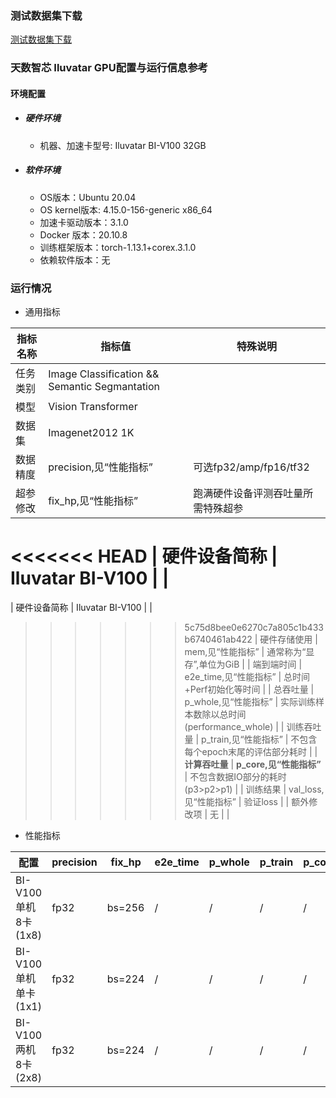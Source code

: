 ### 测试数据集下载
[测试数据集下载](../../benchmarks/vit/README.md#数据集)

### 天数智芯 Iluvatar GPU配置与运行信息参考
#### 环境配置
- ##### 硬件环境
    - 机器、加速卡型号: Iluvatar BI-V100 32GB

- ##### 软件环境
   - OS版本：Ubuntu 20.04
   - OS kernel版本: 4.15.0-156-generic x86_64     
   - 加速卡驱动版本：3.1.0
   - Docker 版本：20.10.8
   - 训练框架版本：torch-1.13.1+corex.3.1.0
   - 依赖软件版本：无

### 运行情况
* 通用指标

| 指标名称       | 指标值                                        | 特殊说明                                    |
| -------------- | --------------------------------------------- | ------------------------------------------- |
| 任务类别       | Image Classification && Semantic Segmantation |                                             |
| 模型           | Vision Transformer                            |                                             |
| 数据集         | Imagenet2012 1K                               |                                             |
| 数据精度       | precision,见“性能指标”                        | 可选fp32/amp/fp16/tf32                      |
| 超参修改       | fix_hp,见“性能指标”                           | 跑满硬件设备评测吞吐量所需特殊超参          |
<<<<<<< HEAD
| 硬件设备简称   | Iluvatar BI-V100                                   |                                             |
=======
| 硬件设备简称   | Iluvatar BI-V100                              |                                             |
>>>>>>> 5c75d8bee0e6270c7a805c1b433b6740461ab422
| 硬件存储使用   | mem,见“性能指标”                              | 通常称为“显存”,单位为GiB                    |
| 端到端时间     | e2e_time,见“性能指标”                         | 总时间+Perf初始化等时间                     |
| 总吞吐量       | p_whole,见“性能指标”                          | 实际训练样本数除以总时间(performance_whole) |
| 训练吞吐量     | p_train,见“性能指标”                          | 不包含每个epoch末尾的评估部分耗时           |
| **计算吞吐量** | **p_core,见“性能指标”**                       | 不包含数据IO部分的耗时(p3>p2>p1)            |
| 训练结果       | val_loss,见“性能指标”                         | 验证loss                                    |
| 额外修改项     | 无                                            |                                             |

* 性能指标

| 配置              | precision | fix_hp | e2e_time | p_whole | p_train | p_core | final_acc1 | mem       |
| ----------------- | --------- | ------ | -------- | ------- | ------- | ------ | ---------- | --------- |
| BI-V100单机8卡(1x8)  | fp32      | bs=256      | /    | /    | /    | /   | 80.06      | 28.1/32.0 |
| BI-V100单机单卡(1x1) | fp32      | bs=224 | /        | /     | /    | /   | /          | 24.4/32.0 |
| BI-V100两机8卡(2x8)  | fp32      | bs=224 | /        | /    | /   | /  | /          | 25.7/32.0 |

